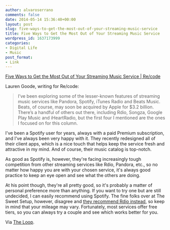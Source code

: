 ```yaml
---
author: alvaroserrano
comments: false
date: 2014-05-14 15:36:40+00:00
layout: post
slug: five-ways-to-get-the-most-out-of-your-streaming-music-service
title: Five Ways to Get the Most Out of Your Streaming Music Service
wordpress_id: 1637173999
categories:
- Digital Life
- Music
post_format:
- Link
---
```


[Five Ways to Get the Most Out of Your Streaming Music Service | Re/code](http://recode.net/2014/05/12/five-ways-to-get-the-most-out-of-your-streaming-music-service/)

Lauren Goode, writing for Re/code:



<blockquote>I’ve been exploring some of the lesser-known features of streaming music services like Pandora, Spotify, iTunes Radio and Beats Music. Beats, of course, may soon be acquired by Apple for $3.2 billion. There’s a handful of others out there, including Rdio, Songza, Google Play Music and iHeartRadio, but the first four I mentioned are the ones I focused on for this column.</blockquote>



I've been a Spotify user for years, always with a paid Premium subscription, and I've always been very happy with it. They recently redesigned all of their client apps, which is a nice touch that helps keep the service fresh and attractive in my mind. And of course, their music catalog is top-notch.

As good as Spotify is, however, they're facing increasingly tough competition from other streaming services like Rdio, Pandora, etc., so no matter how happy you are with your chosen service, it's always good practice to keep an eye open and see what the others are doing. 

At his point though, they're all pretty good, so it's probably a matter of personal preference more than anything. If you want to try one but are still undecided, I can easily recommend using Spotify. The fine folks over at The Sweet Setup, however, disagree and [they recommend Rdio instead](http://thesweetsetup.com/apps/best-music-streaming-service/), so keep in mind that your mileage may vary. Fortunately, most services offer free tiers, so you can always try a couple and see which works better for you.

Via [The Loop](http://www.loopinsight.com/2014/05/12/five-ways-to-get-the-most-out-of-your-streaming-music-service/).
